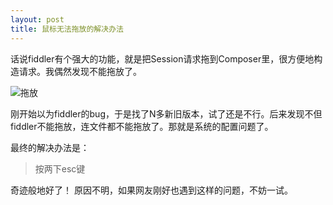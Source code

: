 ```yaml
---
layout: post
title: 鼠标无法拖放的解决办法
---
```

话说fiddler有个强大的功能，就是把Session请求拖到Composer里，很方便地构造请求。我偶然发现不能拖放了。

![拖放](http://spetacular.github.io/images/fiddler-drag-to-composer.png)

刚开始以为fiddler的bug，于是找了N多新旧版本，试了还是不行。后来发现不但fiddler不能拖放，连文件都不能拖放了。那就是系统的配置问题了。

最终的解决办法是：

> 按两下esc键

奇迹般地好了！
原因不明，如果网友刚好也遇到这样的问题，不妨一试。